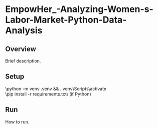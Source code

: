 ﻿# EmpowHer_-Analyzing-Women-s-Labor-Market-Python-Data-Analysis

## Overview
Brief description.

## Setup
\python -m venv .venv && .\.venv\Scripts\activate\
\pip install -r requirements.txt\ (if Python)

## Run
How to run.
